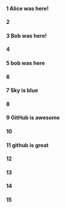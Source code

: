 #### 1 Alice was here!
#### 2
#### 3 Bob was here!
#### 4
#### 5 bob was here
#### 6
#### 7 Sky is blue
#### 8
#### 9 GitHub is awesome
#### 10
#### 11 github is great
#### 12
#### 13
#### 14
#### 15

